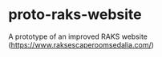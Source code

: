 # proto-raks-website
A prototype of an improved RAKS website (https://www.raksescaperoomsedalia.com/) 
